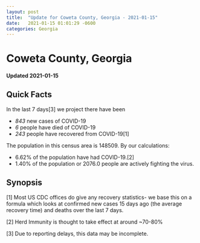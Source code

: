 ```yaml
---
layout: post
title:  "Update for Coweta County, Georgia - 2021-01-15"
date:   2021-01-15 01:01:29 -0600
categories: Georgia
---
```


# Coweta County, Georgia
#### Updated 2021-01-15

## Quick Facts

In the last 7 days[3] we project there have been
- *843* new cases of COVID-19
- *6* people have died of COVID-19
- *243* people have recovered from COVID-19[1]

The population in this census area is 148509. By our calculations:
- 6.62% of the population have had COVID-19.[2]
- 1.40% of the population or 2076.0 people are actively fighting the virus.

## Synopsis




[1] Most US CDC offices do give any recovery statistics- we base this on a formula which looks at confirmed new cases
15 days ago (the average recovery time) and deaths over the last 7 days.

[2] Herd Immunity is thought to take effect at around ~70-80%

[3] Due to reporting delays, this data may be incomplete.
 
    